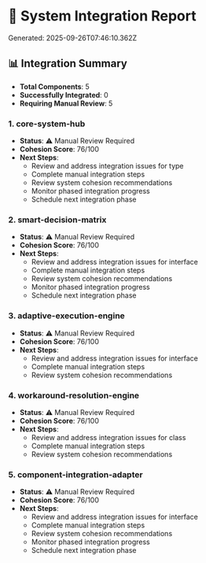 # 🔄 System Integration Report

Generated: 2025-09-26T07:46:10.362Z

## 📊 Integration Summary
- **Total Components**: 5
- **Successfully Integrated**: 0
- **Requiring Manual Review**: 5

### 1. core-system-hub
- **Status**: ⚠️ Manual Review Required
- **Cohesion Score**: 76/100
- **Next Steps**:
  - Review and address integration issues for type
  - Complete manual integration steps
  - Review system cohesion recommendations
  - Monitor phased integration progress
  - Schedule next integration phase

### 2. smart-decision-matrix
- **Status**: ⚠️ Manual Review Required
- **Cohesion Score**: 76/100
- **Next Steps**:
  - Review and address integration issues for interface
  - Complete manual integration steps
  - Review system cohesion recommendations
  - Monitor phased integration progress
  - Schedule next integration phase

### 3. adaptive-execution-engine
- **Status**: ⚠️ Manual Review Required
- **Cohesion Score**: 76/100
- **Next Steps**:
  - Review and address integration issues for interface
  - Complete manual integration steps
  - Review system cohesion recommendations

### 4. workaround-resolution-engine
- **Status**: ⚠️ Manual Review Required
- **Cohesion Score**: 76/100
- **Next Steps**:
  - Review and address integration issues for class
  - Complete manual integration steps
  - Review system cohesion recommendations

### 5. component-integration-adapter
- **Status**: ⚠️ Manual Review Required
- **Cohesion Score**: 76/100
- **Next Steps**:
  - Review and address integration issues for interface
  - Complete manual integration steps
  - Review system cohesion recommendations
  - Monitor phased integration progress
  - Schedule next integration phase

